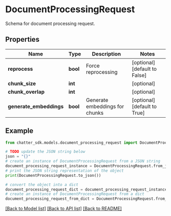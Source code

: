 # DocumentProcessingRequest

Schema for document processing request.

## Properties

Name | Type | Description | Notes
------------ | ------------- | ------------- | -------------
**reprocess** | **bool** | Force reprocessing | [optional] [default to False]
**chunk_size** | **int** |  | [optional] 
**chunk_overlap** | **int** |  | [optional] 
**generate_embeddings** | **bool** | Generate embeddings for chunks | [optional] [default to True]

## Example

```python
from chatter_sdk.models.document_processing_request import DocumentProcessingRequest

# TODO update the JSON string below
json = "{}"
# create an instance of DocumentProcessingRequest from a JSON string
document_processing_request_instance = DocumentProcessingRequest.from_json(json)
# print the JSON string representation of the object
print(DocumentProcessingRequest.to_json())

# convert the object into a dict
document_processing_request_dict = document_processing_request_instance.to_dict()
# create an instance of DocumentProcessingRequest from a dict
document_processing_request_from_dict = DocumentProcessingRequest.from_dict(document_processing_request_dict)
```
[[Back to Model list]](../README.md#documentation-for-models) [[Back to API list]](../README.md#documentation-for-api-endpoints) [[Back to README]](../README.md)


